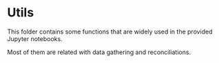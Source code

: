 # Utils

This folder contains some functions that are widely used in the provided Jupyter notebooks.

Most of them are related with data gathering and reconciliations.
